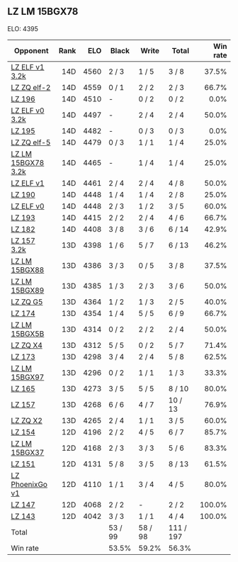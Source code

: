 ## LZ LM 15BGX78 ##

ELO: 4395

Opponent | Rank | ELO | Black | Write | Total | Win rate
---------|-----:|----:|-------|-------|-------|-------:
[LZ ELF v1 3.2k](LZ%20ELF%20v1%203.2k.md) | 14D | 4560 | 2 / 3 | 1 / 5 | 3 / 8 | 37.5%
[LZ ZQ elf-2](LZ%20ZQ%20elf-2.md) | 14D | 4559 | 0 / 1 | 2 / 2 | 2 / 3 | 66.7%
[LZ 196](LZ%20196.md) | 14D | 4510 | - | 0 / 2 | 0 / 2 | 0.0%
[LZ ELF v0 3.2k](LZ%20ELF%20v0%203.2k.md) | 14D | 4497 | - | 2 / 4 | 2 / 4 | 50.0%
[LZ 195](LZ%20195.md) | 14D | 4482 | - | 0 / 3 | 0 / 3 | 0.0%
[LZ ZQ elf-5](LZ%20ZQ%20elf-5.md) | 14D | 4479 | 0 / 3 | 1 / 1 | 1 / 4 | 25.0%
[LZ LM 15BGX78 3.2k](LZ%20LM%2015BGX78%203.2k.md) | 14D | 4465 | - | 1 / 4 | 1 / 4 | 25.0%
[LZ ELF v1](LZ%20ELF%20v1.md) | 14D | 4461 | 2 / 4 | 2 / 4 | 4 / 8 | 50.0%
[LZ 190](LZ%20190.md) | 14D | 4448 | 1 / 4 | 1 / 4 | 2 / 8 | 25.0%
[LZ ELF v0](LZ%20ELF%20v0.md) | 14D | 4448 | 2 / 3 | 1 / 2 | 3 / 5 | 60.0%
[LZ 193](LZ%20193.md) | 14D | 4415 | 2 / 2 | 2 / 4 | 4 / 6 | 66.7%
[LZ 182](LZ%20182.md) | 14D | 4408 | 3 / 8 | 3 / 6 | 6 / 14 | 42.9%
[LZ 157 3.2k](LZ%20157%203.2k.md) | 13D | 4398 | 1 / 6 | 5 / 7 | 6 / 13 | 46.2%
[LZ LM 15BGX88](LZ%20LM%2015BGX88.md) | 13D | 4386 | 3 / 3 | 0 / 5 | 3 / 8 | 37.5%
[LZ LM 15BGX89](LZ%20LM%2015BGX89.md) | 13D | 4385 | 1 / 3 | 2 / 3 | 3 / 6 | 50.0%
[LZ ZQ G5](LZ%20ZQ%20G5.md) | 13D | 4364 | 1 / 2 | 1 / 3 | 2 / 5 | 40.0%
[LZ 174](LZ%20174.md) | 13D | 4354 | 1 / 4 | 5 / 5 | 6 / 9 | 66.7%
[LZ LM 15BGX5B](LZ%20LM%2015BGX5B.md) | 13D | 4314 | 0 / 2 | 2 / 2 | 2 / 4 | 50.0%
[LZ ZQ X4](LZ%20ZQ%20X4.md) | 13D | 4312 | 5 / 5 | 0 / 2 | 5 / 7 | 71.4%
[LZ 173](LZ%20173.md) | 13D | 4298 | 3 / 4 | 2 / 4 | 5 / 8 | 62.5%
[LZ LM 15BGX97](LZ%20LM%2015BGX97.md) | 13D | 4296 | 0 / 2 | 1 / 1 | 1 / 3 | 33.3%
[LZ 165](LZ%20165.md) | 13D | 4273 | 3 / 5 | 5 / 5 | 8 / 10 | 80.0%
[LZ 157](LZ%20157.md) | 13D | 4268 | 6 / 6 | 4 / 7 | 10 / 13 | 76.9%
[LZ ZQ X2](LZ%20ZQ%20X2.md) | 13D | 4265 | 2 / 4 | 1 / 1 | 3 / 5 | 60.0%
[LZ 154](LZ%20154.md) | 12D | 4196 | 2 / 2 | 4 / 5 | 6 / 7 | 85.7%
[LZ LM 15BGX37](LZ%20LM%2015BGX37.md) | 12D | 4168 | 2 / 3 | 3 / 3 | 5 / 6 | 83.3%
[LZ 151](LZ%20151.md) | 12D | 4131 | 5 / 8 | 3 / 5 | 8 / 13 | 61.5%
[LZ PhoenixGo v1](LZ%20PhoenixGo%20v1.md) | 12D | 4110 | 1 / 1 | 3 / 4 | 4 / 5 | 80.0%
[LZ 147](LZ%20147.md) | 12D | 4068 | 2 / 2 | - | 2 / 2 | 100.0%
[LZ 143](LZ%20143.md) | 12D | 4042 | 3 / 3 | 1 / 1 | 4 / 4 | 100.0%
Total | | | 53 / 99 | 58 / 98 | 111 / 197 | 
Win rate| | | 53.5% | 59.2% | 56.3% | 
